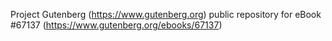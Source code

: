 Project Gutenberg (https://www.gutenberg.org) public repository for
eBook #67137 (https://www.gutenberg.org/ebooks/67137)
